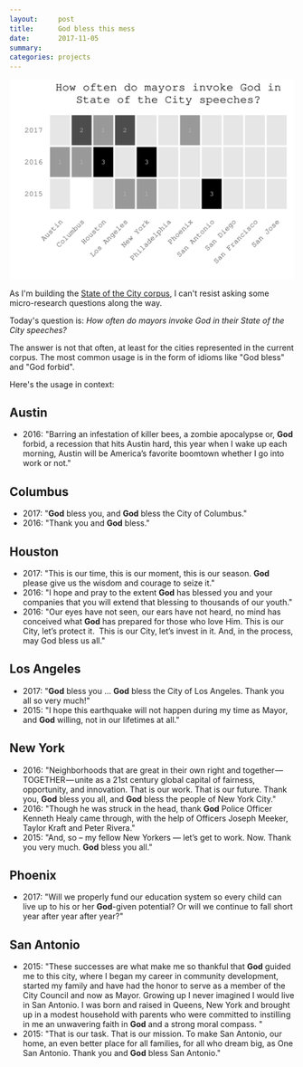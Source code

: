 ```yaml
---
layout:     post
title:      God bless this mess
date:       2017-11-05
summary:    
categories: projects
---
```


![](/images/2017-11-05-god-in-sotc.svg)

As I'm building the [State of the City corpus](https://github.com/etachov/state_of_the_city), I can't resist asking some micro-research questions along the way. 

Today's question is: *How often do mayors invoke God in their State of the City speeches?*

The answer is not that often, at least for the cities represented in the current corpus. The most common usage is in the form of idioms like "God bless" and "God forbid".

Here's the usage in context: 

**Austin**
------------
- 2016: "Barring an infestation of killer bees, a zombie apocalypse or, **God** forbid, a recession that hits Austin hard, this year when I wake up each morning, Austin will be America’s favorite boomtown whether I go into work or not."

**Columbus**
-------------
- 2017: "**God** bless you, and **God** bless the City of Columbus."
- 2016: "Thank you and **God** bless."

**Houston**
------------
- 2017: "This is our time, this is our moment, this is our season. **God** please give us the wisdom and courage to seize it."
- 2016: "I hope and pray to the extent **God** has blessed you and your companies that you will extend that blessing to thousands of our youth."
- 2016: "Our eyes have not seen, our ears have not heard, no mind has conceived what **God** has prepared for those who love Him.
This is our City, let’s protect it.  This is our City, let’s invest in it. And, in the process, may God bless us all."

**Los Angeles** 
----------------
- 2017: "**God** bless you ... **God** bless the City of Los Angeles. Thank you all so very much!"
- 2015: "I hope this earthquake will not happen during my time as Mayor, and **God** willing, not in our lifetimes at all."

**New York**
--------------
- 2016: "Neighborhoods that are great in their own right and together — TOGETHER — unite as a 21st century global capital of fairness, opportunity, and innovation. That is our work. That is our future. Thank you, **God** bless you all, and **God** bless the people of New York City."
- 2016: "Though he was struck in the head, thank **God** Police Officer Kenneth Healy came through, with the help of Officers Joseph Meeker, Taylor Kraft and Peter Rivera."
- 2015: "And, so – my fellow New Yorkers — let’s get to work. Now.
Thank you very much. **God** bless you all."

**Phoenix**
------------
- 2017: "Will we properly fund our education system so every child can live up to his or her **God**-given potential? Or will we continue to fall short year after year after year?"

**San Antonio**
---------------
- 2015: "These successes are what make me so thankful that **God** guided me to this city, where I began my career in community development, started my family and have had the honor to serve as a member of the City Council and now as Mayor. Growing up I never imagined I would live in San Antonio. I was born and raised in Queens, New York and brought up in a modest household with parents who were committed to instilling in me an unwavering faith in **God** and a strong moral compass. "
- 2015: "That is our task. That is our mission. To make San Antonio, our home, an even better place for all families, for all who dream big, as One San Antonio. Thank you and **God** bless San Antonio."

